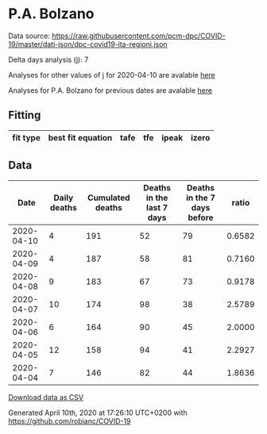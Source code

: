 # P.A. Bolzano

Data source: https://raw.githubusercontent.com/pcm-dpc/COVID-19/master/dati-json/dpc-covid19-ita-regioni.json

Delta days analysis (j): 7

Analyses for other values of j for 2020-04-10 are avalable [here](../README.md)

Analyses for P.A. Bolzano for previous dates are avalable [here](../../README.md)

## Fitting 
|fit type|best fit equation|tafe|tfe|ipeak|izero|
|-------|-----|--------|------|---|---|

## Data
|Date|Daily deaths|Cumulated deaths|Deaths in the last 7 days|Deaths in the 7 days before|ratio|
|----|----------|-----------|-------|--------------------|-----|
|2020-04-10|4|191|52|79|0.6582|
|2020-04-09|4|187|58|81|0.7160|
|2020-04-08|9|183|67|73|0.9178|
|2020-04-07|10|174|98|38|2.5789|
|2020-04-06|6|164|90|45|2.0000|
|2020-04-05|12|158|94|41|2.2927|
|2020-04-04|7|146|82|44|1.8636|

[Download data as CSV](COVID-19_p.a._bolzano_j7_2020-04-10.csv)

Generated April 10th, 2020 at 17:26:10 UTC+0200 with https://github.com/robianc/COVID-19

